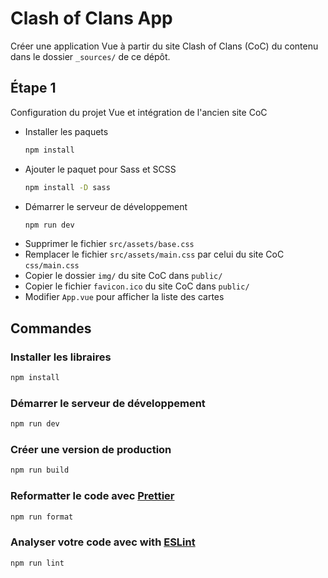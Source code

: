 # Clash of Clans App
Créer une application Vue à partir du site Clash of Clans (CoC) du contenu dans
le dossier `_sources/` de ce dépôt.

## Étape 1
Configuration du projet Vue et intégration de l'ancien site CoC

   * Installer les paquets 
      ```sh
      npm install
      ```
   * Ajouter le paquet pour Sass et SCSS
      ```sh
      npm install -D sass
      ```
   * Démarrer le serveur de développement
      ```sh
      npm run dev
      ```
   * Supprimer le fichier `src/assets/base.css`
   * Remplacer le fichier `src/assets/main.css`
     par celui du site CoC `css/main.css`
   * Copier le dossier `img/` du site CoC dans `public/`
   * Copier le fichier `favicon.ico` du site CoC dans `public/`
   * Modifier `App.vue` pour afficher la liste des cartes

## Commandes
### Installer les libraires
```sh
npm install
```
### Démarrer le serveur de développement
```sh
npm run dev
```
### Créer une version de production
```sh
npm run build
```
### Reformatter le code avec [Prettier](https://prettier.io/)
```sh
npm run format
```
### Analyser votre code avec with [ESLint](https://eslint.org/)
```sh
npm run lint
```
